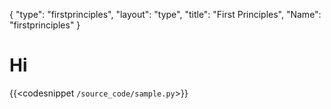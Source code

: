 {
    "type": "firstprinciples",
    "layout": "type",
    "title": "First Principles",
    "Name": "firstprinciples"
}

# Hi

{{<codesnippet `/source_code/sample.py`>}}


